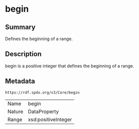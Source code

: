 <!-- Automatically generated by spec-parser v2.0.0 on 2024-01-12T14:00:21.817658+00:00 -->
<!-- SPDX-License-Identifier: Community-Spec-1.0 -->

# begin

## Summary

Defines the beginning of a range.


## Description

begin is a positive integer that defines the beginning of a range.


## Metadata

`https://rdf.spdx.org/v3/Core/begin`


| | |
|---|---|
| Name | begin |
| Nature | DataProperty |
| Range | xsd:positiveInteger |






